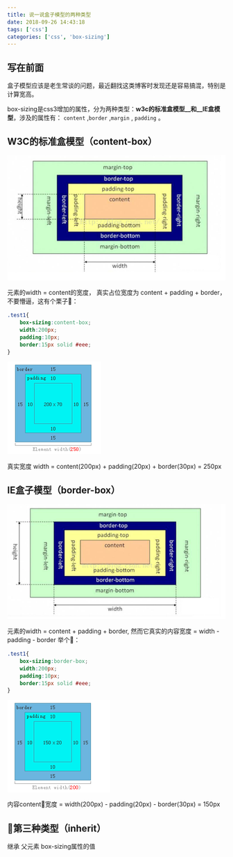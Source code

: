 ```yaml
---
title: 说一说盒子模型的两种类型
date: 2018-09-26 14:43:18
tags: ['css']
categories: ['css', 'box-sizing']
---
```

## 写在前面
盒子模型应该是老生常谈的问题，最近翻找这类博客时发现还是容易搞混，特别是计算宽高。

box-sizing是css3增加的属性，分为两种类型：__w3c的标准盒模型__和__IE盒模型__，涉及的属性有： ``content`` ,``border`` ,``margin`` , ``padding`` 。

## W3C的标准盒模型（content-box）

![W3C的标准盒模型对应图](https://raw.githubusercontent.com/wangmingdong/docImg/master/boxSizingContent.bmp)

元素的width = content的宽度，
真实占位宽度为 content + padding + border，不要懵逼，这有个栗子🌰：

``` css
.test1{
	box-sizing:content-box;
	width:200px;
	padding:10px;
	border:15px solid #eee;
}
```

![W3C的标准盒模型对应图](https://raw.githubusercontent.com/wangmingdong/docImg/master/boxSizingContent2.png)

真实宽度 width = content(200px) + padding(20px) + border(30px) = 250px
## IE盒子模型（border-box）

![IE盒子模型对应图](https://raw.githubusercontent.com/wangmingdong/docImg/master/boxSizingBorder.png)


元素的width = content + padding + border,
然而它真实的内容宽度 = width - padding - border
举个🌰：

``` css
.test1{
	box-sizing:border-box;
	width:200px;
	padding:10px;
	border:15px solid #eee;
}
```

![W3C的标准盒模型对应图](https://raw.githubusercontent.com/wangmingdong/docImg/master/boxSizingBorder2)

内容content宽度 = width(200px) - padding(20px) - border(30px) = 150px

## 第三种类型（inherit）

继承 父元素 box-sizing属性的值